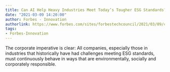 ```yaml
---
title: Can AI Help Heavy Industries Meet Today’s Tougher ESG Standards?
date: "2021-03-09 14:20:00"
author: Forbes - Innovation
authorlink: https://www.forbes.com/sites/forbestechcouncil/2021/03/09/can-ai-help-heavy-industries-meet-todays-tougher-esg-standards/
tags:
- Forbes-Innovation
---
```

The corporate imperative is clear: All companies, especially those in industries that historically have had challenges meeting ESG standards, must continuously behave in ways that are environmentally, socially and corporately responsible.